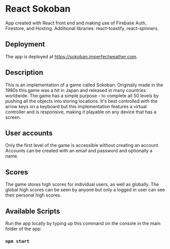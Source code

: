 # React Sokoban

App created with React front end and making use of Firebase Auth, Firestore, and Hosting. Additional libraries: react-toastify, react-spinners.

## Deployment

The app is deployed at https://sokoban.imperfectweather.com.

## Description

This is an implementation of a game called Sokoban. Originally made in the 1980s this game was a hit in Japan and released in many countries worldwide.
The game has a simple purpose - to complete all 50 levels by pushing all the objects into storing locations. It's best controlled with the arrow keys on a keyboard but this implementation features a virtual controller and is responsive, making it playable on any device that has a screen.

## User accounts

Only the first level of the game is accessible without creating an account. Accounts can be created with an email and password and optionally a name.

## Scores

The game stores high scores for individual users, as well as globally. The global high scores can be seen by anyone but only a logged in user can see their personal high scores.

## Available Scripts

Run the app locally by typing up this command on the console in the main folder of the app:

### `npm start`



